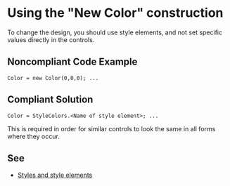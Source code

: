 # Using the "New Color" construction

To change the design, you should use style elements, and not
set specific values directly in the controls.

## Noncompliant Code Example

```bsl
Color = new Color(0,0,0); ...
```

## Compliant Solution

```bsl
Color = StyleColors.<Name of style element>; ...
```

This is required in order for similar controls to look
the same in all forms where they occur.

## See

- [Styles and style elements](https://support.1ci.com/hc/en-us/articles/4403174580370-5-5-22-Styles-and-style-elements)
